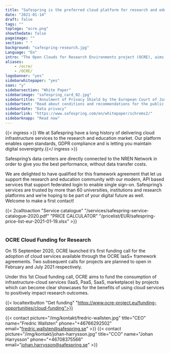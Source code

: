 ```yaml
---
title: "Safespring is the preferred cloud platform for research and education"
date: "2021-01-14"
draft: false
tags: ""
toplogo: "ocre.png"
showthedate: false
pageimage: ""
section: " "
background: "safespring-research.jpg"
Language: "En"
intro: "The Open Clouds for Research Environments project (OCRE), aims to accelerate cloud adoption in the European research community."
aliases:
    - /ocre/
    - /OCRE/
logobanner: "yes"
sidebarwhitepaper: "yes"
saas: "y"
sidebarsection: "White Paper"
sidebarimage: "safespring_card_02.jpg"
sidebartitle: "Annulment of Privacy Shield by the European Court of Justice"
sidebartext: "Read about conditions and recommendations for the public sector and its suppliers"
sidebardate: "Data privacy"
sidebarlink: "https://www.safespring.com/en/whitepaper/schrems2/"
sidebarknapp: "Read now"
---
```


{{< ingress >}}
We at Safespring have a long history of delivering cloud infrastructure services to the research and education market. Our platform enables open standards, GDPR compliance and is letting you maintain digital sovereignty.{{</ ingress >}}

Safespring’s data centers are directly connected to the NREN Network in order to give you the best performance, without data transfer costs.

We are delighted to have qualified for this framework agreement that let us support the research and education community with our modern, API based services that support federated login to enable single sign-on. Safespring’s services are trusted by more than 60 universities, institutions and research platforms and we’re hoping to be part of your digital future as well. Welcome to make a first contact!

{{< 2calltoaction "Service catalogue" "/services/safespring-service-catalogue-2020.pdf" "PRICE CALCULATOR" "/pricelist/EUR/safespring-price-list-eur-2021-01-19.xlsx" >}}
<br><br>

### OCRE Cloud Funding for Research

On 15 September 2020, OCRE launched it’s first funding call for the adoption of cloud services available through the OCRE IaaS+ framework agreements. Two subsequent calls for projects are planned to open in February and July 2021 respectively.

Under this 1st Cloud funding call, OCRE aims to fund the consumption of infrastructure-cloud services (IaaS, PaaS, SaaS, marketplace) by projects which can become clear showcases for the benefits of using cloud services to positively impact research outcomes.

{{< localtextbutton "Get funding" "https://www.ocre-project.eu/funding-opportunities/cloud-funding">}}

{{< contact picture="/img/kontakt/fredric-wallsten.jpg" title="CEO" name="Fredric Wallsten" phone="+46766292502" email="fredric.wallsten@safespring.se" >}}
{{< contact picture="/img/kontakt/johan-harrysson.jpg" title="CCO" name="Johan Harrysson" phone="+46708375566‬" email="johan.harrysson@safespring.se" >}}
